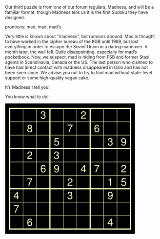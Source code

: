 

Our third puzzle is from one of our forum regulars, Madness, and will be a familiar format, though Madness tells us it is the first Sudoku they have designed.

pronouns: mad, mad, mad's

Very little is known about "madness", but rumours abound.
Mad is thought to have worked in the cipher bureau of
the KGB until 1989, but lost everything in order to
escape the Soviet Union in a daring maneuver. A month later,
the wall fell. Quite disappointing, especially for mad’s
pocketbook. Now, we suspect, mad is hiding from FSB and
former Stasi agents in Scandinavia, Canada or the US. The
last person who claimed to have had direct contact with
madness disappeared in Oslo and has not been seen since.
We advise you not to try to find mad without state-level
support or some high-quality vegan cake.

It’s Madness I tell you!

You know what to do!

![](madness-1a.png)
